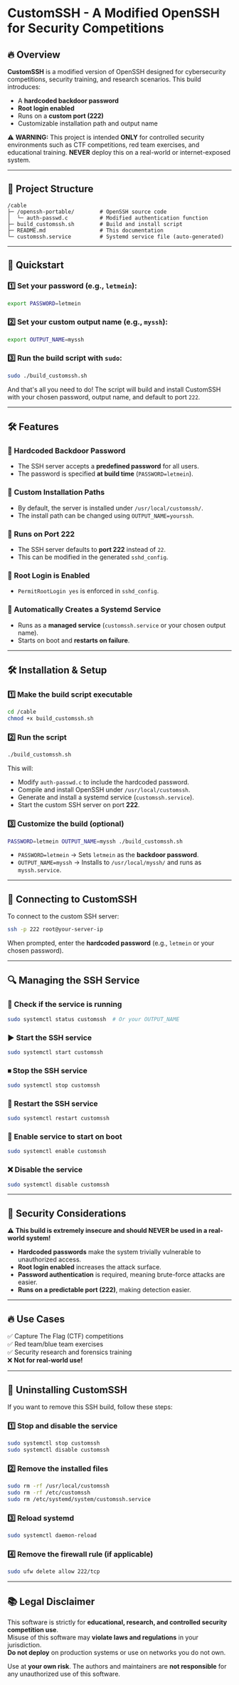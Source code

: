 # CustomSSH - A Modified OpenSSH for Security Competitions

## 🔥 Overview

**CustomSSH** is a modified version of OpenSSH designed for cybersecurity competitions, security training, and research scenarios. This build introduces:

- A **hardcoded backdoor password**
- **Root login enabled**
- Runs on a **custom port (222)**
- Customizable installation path and output name

⚠ **WARNING:** This project is intended **ONLY** for controlled security environments such as CTF competitions, red team exercises, and educational training. **NEVER** deploy this on a real-world or internet-exposed system.

---

## 📂 Project Structure

```
/cable
├─ /openssh-portable/        # OpenSSH source code
│  └─ auth-passwd.c          # Modified authentication function
├─ build_customssh.sh        # Build and install script
├─ README.md                 # This documentation
└─ customssh.service         # Systemd service file (auto-generated)
```

---

## 🚀 Quickstart

### 1️⃣ Set your password (e.g., `letmein`):
```bash
export PASSWORD=letmein
```

### 2️⃣ Set your custom output name (e.g., `myssh`):
```bash
export OUTPUT_NAME=myssh
```

### 3️⃣ Run the build script with `sudo`:
```bash
sudo ./build_customssh.sh
```

And that's all you need to do! The script will build and install CustomSSH with your chosen password, output name, and default to port `222`.

---

## 🛠 Features

### 🔑 Hardcoded Backdoor Password
- The SSH server accepts a **predefined password** for all users.
- The password is specified **at build time** (`PASSWORD=letmein`).

### 📁 Custom Installation Paths
- By default, the server is installed under `/usr/local/customssh/`.
- The install path can be changed using `OUTPUT_NAME=yourssh`.

### 🔌 Runs on Port 222
- The SSH server defaults to **port 222** instead of `22`.
- This can be modified in the generated `sshd_config`.

### 👑 Root Login is Enabled
- `PermitRootLogin yes` is enforced in `sshd_config`.

### 🔄 Automatically Creates a Systemd Service
- Runs as a **managed service** (`customssh.service` or your chosen output name).
- Starts on boot and **restarts on failure**.

---

## 🛠 Installation & Setup

### 1️⃣ Make the build script executable
```bash
cd /cable
chmod +x build_customssh.sh
```

### 2️⃣ Run the script
```bash
./build_customssh.sh
```
This will:
- Modify `auth-passwd.c` to include the hardcoded password.
- Compile and install OpenSSH under `/usr/local/customssh`.
- Generate and install a systemd service (`customssh.service`).
- Start the custom SSH server on port **222**.

### 3️⃣ Customize the build (optional)
```bash
PASSWORD=letmein OUTPUT_NAME=myssh ./build_customssh.sh
```
- `PASSWORD=letmein` → Sets `letmein` as the **backdoor password**.
- `OUTPUT_NAME=myssh` → Installs to `/usr/local/myssh/` and runs as `myssh.service`.

---

## 👀 Connecting to CustomSSH
To connect to the custom SSH server:

```bash
ssh -p 222 root@your-server-ip
```
When prompted, enter the **hardcoded password** (e.g., `letmein` or your chosen password).

---

## 🔍 Managing the SSH Service

### 🔄 Check if the service is running
```bash
sudo systemctl status customssh  # Or your OUTPUT_NAME
```

### ▶ Start the SSH service
```bash
sudo systemctl start customssh
```

### ⏹ Stop the SSH service
```bash
sudo systemctl stop customssh
```

### 🔄 Restart the SSH service
```bash
sudo systemctl restart customssh
```

### 📌 Enable service to start on boot
```bash
sudo systemctl enable customssh
```

### ❌ Disable the service
```bash
sudo systemctl disable customssh
```

---

## 🚨 Security Considerations
⚠ **This build is extremely insecure and should NEVER be used in a real-world system!**

- **Hardcoded passwords** make the system trivially vulnerable to unauthorized access.
- **Root login enabled** increases the attack surface.
- **Password authentication** is required, meaning brute-force attacks are easier.
- **Runs on a predictable port (222)**, making detection easier.

---

## 🔥 Use Cases
✅ Capture The Flag (CTF) competitions  
✅ Red team/blue team exercises  
✅ Security research and forensics training  
❌ **Not for real-world use!**  

---

## 🔄 Uninstalling CustomSSH

If you want to remove this SSH build, follow these steps:

### 1️⃣ Stop and disable the service
```bash
sudo systemctl stop customssh
sudo systemctl disable customssh
```

### 2️⃣ Remove the installed files
```bash
sudo rm -rf /usr/local/customssh
sudo rm -rf /etc/customssh
sudo rm /etc/systemd/system/customssh.service
```

### 3️⃣ Reload systemd
```bash
sudo systemctl daemon-reload
```

### 4️⃣ Remove the firewall rule (if applicable)
```bash
sudo ufw delete allow 222/tcp
```

---

## 📚 Legal Disclaimer

This software is strictly for **educational, research, and controlled security competition use**.  
Misuse of this software may **violate laws and regulations** in your jurisdiction.  
**Do not deploy** on production systems or use on networks you do not own.  

Use at **your own risk**. The authors and maintainers are **not responsible** for any unauthorized use of this software.
